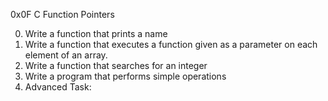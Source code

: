 0x0F C Function Pointers

0. Write a function that prints a name
1. Write a function that executes a function given as a parameter on each element of an array.
2. Write a function that searches for an integer
3. Write a program that performs simple operations
4. Advanced Task: 
